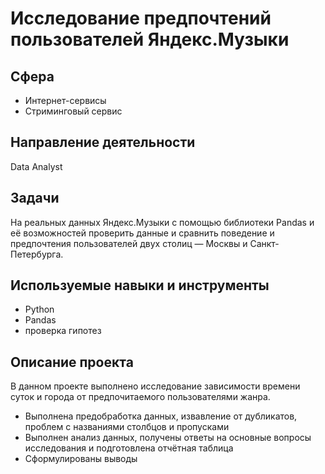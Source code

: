 # Исследование предпочтений пользователей Яндекс.Музыки

## Сфера
* Интернет-сервисы
* Стриминговый сервис

## Направление деятельности
  Data Analyst

## Задачи
На реальных данных Яндекс.Музыки c помощью библиотеки Pandas и её возможностей проверить данные и сравнить поведение и предпочтения пользователей двух столиц — Москвы и Санкт-Петербурга.

## Используемые навыки и инструменты
* Python
* Pandas
* проверка гипотез

## Описание проекта
В данном проекте выполнено исследование зависимости времени суток и города от предпочитаемого пользователями жанра.
* Выполнена предобработка данных, извавление от дубликатов, проблем с названиями столбцов и пропусками
* Выполнен анализ данных, получены ответы на основные вопросы исследования и подготовлена отчётная таблица
* Сформулированы выводы

